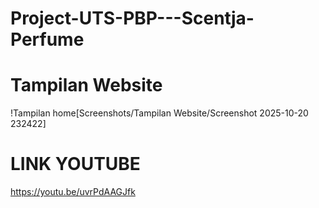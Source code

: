 # Project-UTS-PBP---Scentja-Perfume

# Tampilan Website
!Tampilan home[Screenshots/Tampilan Website/Screenshot 2025-10-20 232422]

# LINK YOUTUBE
https://youtu.be/uvrPdAAGJfk
